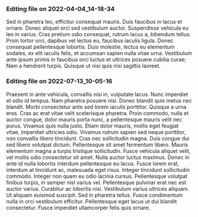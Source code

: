 

### Editing file on 2022-04-04_14-18-34

Sed in pharetra leo, efficitur consequat mauris. Duis faucibus in lacus et ornare. Donec aliquet orci sed vestibulum auctor. Suspendisse vehicula eu leo in varius. Cras pretium odio consequat, rutrum lacus a, bibendum tellus. Proin tortor orci, dapibus vel lectus eu, faucibus iaculis ligula. Donec consequat pellentesque lobortis. Duis molestie, lectus eu elementum sodales, ex elit iaculis felis, et accumsan sapien nulla vitae urna. Vestibulum ante ipsum primis in faucibus orci luctus et ultrices posuere cubilia curae; Nam a hendrerit turpis. Quisque ut nisi quis nisi sagittis laoreet.




### Editing file on 2022-07-13_10-05-16

Praesent in ante vehicula, convallis nisi in, vulputate lacus. Nunc imperdiet et odio id tempus. Nam pharetra posuere nisi. Donec blandit quis metus nec blandit. Morbi consectetur ante sed lorem iaculis porttitor. Quisque a urna eros. Cras ac erat vitae velit scelerisque pharetra. Proin commodo, nulla et auctor congue, dolor mauris porta nunc, a pellentesque mauris velit nec purus.
Vivamus quis nulla justo. Etiam dolor mauris, mollis eget feugiat vitae, imperdiet ultricies odio. Vivamus rutrum sapien sed neque porttitor, non convallis libero tincidunt. Cras nec sollicitudin magna. Duis congue dui sed libero volutpat dictum. Pellentesque sit amet fermentum libero. Mauris elementum magna a turpis tristique sollicitudin. Fusce vehicula aliquet velit, vel mollis odio consectetur sit amet. Nulla auctor luctus maximus. Donec in ante id nulla lobortis interdum pellentesque eu lacus. Fusce lorem erat, interdum at tincidunt ac, malesuada eget risus.
Integer tincidunt sollicitudin commodo. Integer non quam eu odio lacinia cursus. Pellentesque volutpat finibus turpis, in semper nisl varius vel. Pellentesque pulvinar erat nec est auctor varius. Curabitur ac lobortis nisi. Vestibulum varius ultrices aliquam. Ut aliquam euismod suscipit. Sed in pharetra tellus. Fusce condimentum nulla in orci vestibulum efficitur. Pellentesque eget lacus ut dui blandit consectetur. Fusce imperdiet ullamcorper felis quis ornare.


